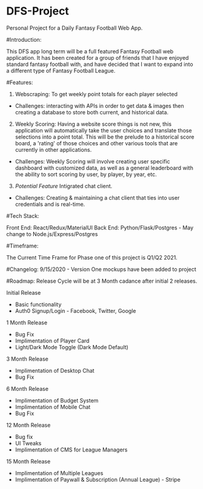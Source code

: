 # DFS-Project
Personal Project for a Daily Fantasy Football Web App.

#Introduction:

This DFS app long term will be a full featured Fantasy Football web application. It has been created for a group of friends that I have enjoyed standard fantasy football with, and have decided that I want to expand into a different type of Fantasy Football League. 

#Features:

1) Webscraping: To get weekly point totals for each player selected
  * Challenges: interacting with APIs in order to get data & images then creating a database to store both current, and historical data. 

2) Weekly Scoring: Having a website score things is not new, this application will automatically take the user choices and translate those selections into a point total. This will be the prelude to a historical score board, a 'rating' of those choices and other various tools that are currently in other applications.
  * Challenges: Weekly Scoring will involve creating user specific dashboard with customized data, as well as a general leaderboard with the ability to sort scoring by user, by player, by year, etc.

3) *Potential Feature* Intigrated chat client.
  * Challenges: Creating & maintaining a chat client that ties into user credentials and is real-time. 

#Tech Stack:

Front End: React/Redux/MaterialUI
Back End: Python/Flask/Postgres - May change to Node.js/Express/Postgres


#Timeframe:

The Current Time Frame for Phase one of this project is Q1/Q2 2021.

#Changelog:
9/15/2020 - Version One mockups have been added to project

#Roadmap:
Release Cycle will be at 3 Month cadance after initial 2 releases. 

Initial Release 
- Basic functionality
- Auth0 Signup/Login - Facebook, Twitter, Google

1 Month Release
- Bug Fix
- Implimentation of Player Card
- Light/Dark Mode Toggle (Dark Mode Default)

3 Month Release
- Implimentation of Desktop Chat
- Bug Fix

6 Month Release
- Implimentation of Budget System
- Implimentation of Mobile Chat
- Bug Fix

12 Month Release
- Bug fix
- UI Tweaks
- Implimentation of CMS for League Managers

15 Month Release
- Implimentation of Multiple Leagues
- Implimentation of Paywall & Subscription (Annual League) - Stripe
